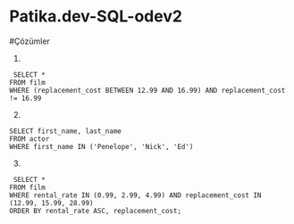 # Patika.dev-SQL-odev2

#Çözümler

1.
 ```
  SELECT *
FROM film
WHERE (replacement_cost BETWEEN 12.99 AND 16.99) AND replacement_cost != 16.99
 ```
2.  
  ```
  SELECT first_name, last_name
FROM actor
WHERE first_name IN ('Penelope', 'Nick', 'Ed')
  ```
3.  
 ```
  SELECT *
FROM film
WHERE rental_rate IN (0.99, 2.99, 4.99) AND replacement_cost IN (12.99, 15.99, 28.99)
ORDER BY rental_rate ASC, replacement_cost;
  ```

